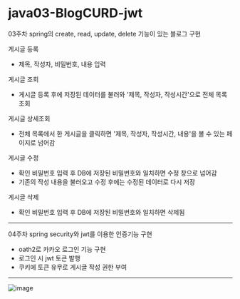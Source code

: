 # java03-BlogCURD-jwt


03주차 spring의 create, read, update, delete 기능이 있는 블로그 구현 

게시글 등록 
- 제목, 작성자, 비밀번호, 내용 입력

게시글 조회
- 게시글 등록 후에 저장된 데이터를 불러와 '제목, 작성자, 작성시간'으로 전체 목록 조회

게시글 상세조회
- 전체 목록에서 한 게시글을 클릭하면 '제목, 작성자, 작성시간, 내용'을 볼 수 있는 페이지로 넘어감

게시글 수정
- 확인 비밀번호 입력 후 DB에 저장된 비밀번호와 일치하면 수정 창으로 넘어감
- 기존의 작성 내용을 불러오고 수정 후에는 수정된 데이터로 다시 저장

게시글 삭제
- 확인 비밀번호 입력 후 DB에 저장된 비밀번호와 일치하면 삭제됨


----------
04주차 spring security와 jwt를 이용한 인증기능 구현

* oath2로 카카오 로그인 기능 구현
* 로그인 시 jwt 토큰 발행
* 쿠키에 토큰 유무로 게시글 작성 권한 부여

------
![image](https://user-images.githubusercontent.com/44489399/188465629-89eb011e-2738-4a01-affb-5011051c525d.png)
